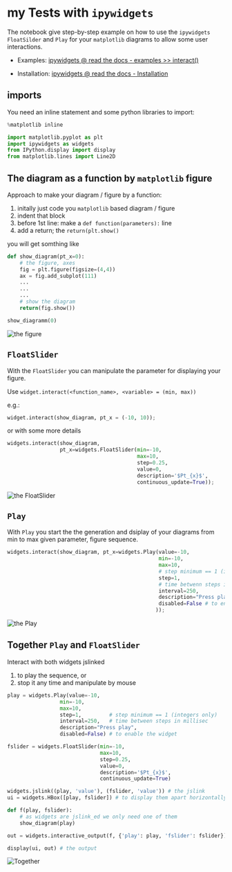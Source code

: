 # my Tests with `ipywidgets`

The notebook give step-by-step example on how to use the `ipywidgets` `FloatSilder` and `Play` for your `matplotlib` diagrams to allow some user interactions.

- Examples: [ipywidgets @ read the docs - examples >> interact()](https://ipywidgets.readthedocs.io/en/stable/examples/Using%20Interact.html)

- Installation: [ipywidgets @ read the docs - Installation](https://ipywidgets.readthedocs.io/en/stable/examples/Using%20Interact.html)


## imports
You need an inline statement and some python libraries to import:
``` Python
%matplotlib inline

import matplotlib.pyplot as plt
import ipywidgets as widgets
from IPython.display import display
from matplotlib.lines import Line2D
``` 

## The diagram as a function by `matplotlib` figure
Approach to make your diagram / figure by a function: 
  1. initally just code you `matplotlib` based diagram / figure 
  2. indent that block
  3. before 1st line: make a `def function(parameters):` line
  4. add a return; the `return(plt.show()`

you will get somthing like

``` python
def show_diagram(pt_x=0):
    # the figure, axes 
    fig = plt.figure(figsize=(4,4))
    ax = fig.add_subplot(111)
    ...
    ... 
    ...
    # show the diagram
    return(fig.show())

show_diagramm(0)
```
![the figure](png/figure.png)

## `FloatSlider`
With the `FloatSlider` you can manipulate the parameter for displaying your figure.

Use `widget.interact(<function_name>, <variable> = (min, max))`

e.g.:

``` python
widget.interact(show_diagram, pt_x = (-10, 10));

```

or with some more details
``` python
widgets.interact(show_diagram,
                 pt_x=widgets.FloatSlider(min=-10, 
                                          max=10, 
                                          step=0.25, 
                                          value=0,
                                          description='$Pt_{x}$',
                                          continuous_update=True));
```
![the FloatSlider](png/FloatSlider.png)

## `Play`
 
With `Play` you start the the generation and dsiplay of your diagrams from min to max given parameter, figure sequence.

``` python
widgets.interact(show_diagram, pt_x=widgets.Play(value=-10,
                                                 min=-10,
                                                 max=10,
                                                 # step minimum == 1 (int only)
                                                 step=1,
                                                 # time betwenn steps in millisec
                                                 interval=250,
                                                 description="Press play",
                                                 disabled=False # to enable the widget
                                                ));
``` 
![the Play](png/Play.png)

## Together `Play` and `FloatSlider`

Interact with both widgets jslinked

  1. to play the sequence, or
  2. stop it any time and manipulate by mouse
  
``` python  
play = widgets.Play(value=-10,
                 min=-10,
                 max=10,
                 step=1,         # step minimum == 1 (integers only)
                 interval=250,   # time between steps in millisec
                 description="Press play",
                 disabled=False) # to enable the widget

fslider = widgets.FloatSlider(min=-10, 
                              max=10, 
                              step=0.25, 
                              value=0,
                              description='$Pt_{x}$',
                              continuous_update=True)

widgets.jslink((play, 'value'), (fslider, 'value')) # the jslink
ui = widgets.HBox([play, fslider]) # to display them apart horizontally

def f(play, fslider):
    # as widgets are jslink_ed we only need one of them
    show_diagram(play)

out = widgets.interactive_output(f, {'play': play, 'fslider': fslider})

display(ui, out) # the output
```
![Together](png/Together.png)

